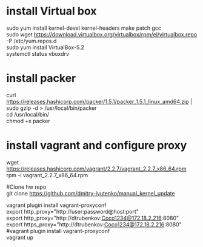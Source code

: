
# install Virtual box
sudo yum install kernel-devel kernel-headers make patch gcc  
sudo wget https://download.virtualbox.org/virtualbox/rpm/el/virtualbox.repo -P /etc/yum.repos.d  
sudo yum install VirtualBox-5.2  
systemctl status vboxdrv  

# install packer
curl https://releases.hashicorp.com/packer/1.5.1/packer_1.5.1_linux_amd64.zip | sudo gzip -d > /usr/local/bin/packer  
cd /usr/local/bin/  
chmod +x packer

# install vagrant and configure proxy
wget https://releases.hashicorp.com/vagrant/2.2.7/vagrant_2.2.7_x86_64.rpm  
rpm -i vagrant_2.2.7_x86_64.rpm  

#Clone hw repo  
git clone https://github.com/dmitry-lyutenko/manual_kernel_update  

vagrant plugin install vagrant-proxyconf  
export http_proxy="http://user:password@host:port"  
export http_proxy="http://dtrubenkov:Coco1234@172.18.2.216:8080"  
export https_proxy="http://dtrubenkov:Coco1234@172.18.2.216:8080"  
#vagrant plugin install vagrant-proxyconf  
vagrant up  
